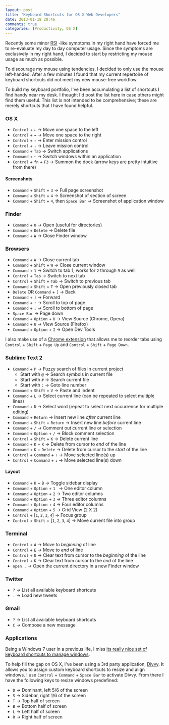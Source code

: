 ```yaml
---
layout: post
title: "Keyboard Shortcuts for OS X Web Developers"
date: 2013-01-18 20:46
comments: true
categories: [Productivity, OS X]
---
```


Recently some minor [RSI](http://en.wikipedia.org/wiki/Repetitive_strain_injury)
-like symptoms in my right hand have forced me to re-evaluate my day to day computer usage.  Since the symptoms are exclusively in my right hand, I decided to start by restricting my mouse usage as much as possible.

To discourage my mouse using tendencies, I decided to only use the mouse left-handed.  After a few minutes I found that my current repertoire of keyboard shortcuts did not meet my new mouse-free workflow.

To build my keyboard portfolio, I've been accumulating a list of shortcuts I find handy near my desk.  I thought I'd post the list here in case others might find them useful.  This list is not intended to be comprehensive; these are merely shortcuts that I have found helpful.

### OS X

* `Control` + `←` → Move one space to the left
* `Control` + `→` → Move one space to the right
* `Control` + `↑` → Enter mission control
* `Control` + `↓` → Leave mission control
* `Command` + `Tab` → Switch applications
* `Command` + `~` → Switch windows within an application
* `Control` + `fn` + `F3` → Summon the dock (arrow keys are pretty intuitive from there)

#### Screenshots

* `Command` + `Shift` + `3` → Full page screenshot
* `Command` + `Shift` + `4` → Screenshot of section of screen
* `Command` + `Shift` + `4`, then `Space Bar` → Screenshot of application window

### Finder

* `Command` + `O` → Open (useful for directories)
* `Command` + `Delete` → Delete file
* `Command` + `W` → Close Finder window

### Browsers

* `Command` + `W` → Close current tab
* `Command` + `Shift` + `W` → Close current window
* `Command` + `1` → Switch to tab 1, works for `2` through `9` as well
* `Control` + `Tab` → Switch to next tab
* `Control` + `Shift` + `Tab` → Switch to previous tab
* `Command` + `Shift` + `T` → Open previously closed tab
* `Delete` OR `Command` + `[` → Back
* `Command` + `]` → Forward
* `Command` + `↑` → Scroll to top of page
* `Command` + `↓` → Scroll to bottom of page
* `Space Bar` → Page down
* `Command` + `Option` + `U` → View Source (Chrome, Opera)
* `Command` + `U` → View Source (Firefox)
* `Command` + `Option` + `I` → Open Dev Tools

I also make use of a [Chrome extension](https://chrome.google.com/webstore/detail/keyboard-shortcuts-to-reo/moigagbiaanpboaflikhdhgdfiifdodd) that allows me to reorder tabs using `Control` + `Shift` + `Page Up` and `Control` + `Shift` + `Page Down`.

### Sublime Text 2

* `Command` + `P` → Fuzzy search of files in current project
  * Start with `@` → Search symbols in current file
  * Start with `#` → Search current file
  * Start with `:` → Goto line number
* `Command` + `Shift` + `V` → Paste and indent
* `Command` + `L` → Select current line (can be repeated to select multiple lines)
* `Command` + `D` → Select word (repeat to select next occurrence for multiple editing)
* `Command` + `Return` → Insert new line *after* current line
* `Command` + `Shift` + `Return` → Insert new line *before* current line
* `Command` + `/` → Comment out current line or selection
* `Command` + `Option` + `/` → Block comment selection
* `Control` + `Shift` + `K` → Delete current line
* `Command` + `K` + `K` → Delete from cursor to *end* of the line
* `Command` + `K` + `Delete` → Delete from cursor to the *start* of the line
* `Control` + `Command` + `↑` → Move selected line(s) up
* `Control` + `Command` + `↓` → Move selected line(s) down

#### Layout

* `Command` + `K` + `B` → Toggle sidebar display
* `Command` + `Option` + `1 ` → One editor column
* `Command` + `Option` + `2` → Two editor columns
* `Command` + `Option` + `3` → Three editor columns
* `Command` + `Option` + `4` → Four editor columns
* `Command` + `Option` + `5` → Grid View (2 X 2)
* `Control` + [`1`, `2`, `3`, `4`] → Focus group
* `Control` + `Shift` + [`1`, `2`, `3`, `4`] → Move current file into group

### Terminal

* `Control` + `A` → Move to *beginning* of line
* `Control` + `E` → Move to *end* of line
* `Control` + `U` → Clear text from cursor to the *beginning* of the line
* `Control` + `K` → Clear text from cursor to the *end* of the line
* `open .` → Open the current directory in a new Finder window

### Twitter

* `?` → List all available keyboard shortcuts
* `.` → Load new tweets

### Gmail

* `?` → List all available keyboard shortcuts
* `C` → Compose a new message

### Applications

Being a Windows 7 user in a previous life, I miss [its really nice set of keyboard shortcuts to manage windows](http://www.techspot.com/blog/283/windows-7-improved-window-management-using-the-keyboard-hotkeys/).

To help fill the gap on OS X, I've been using a 3rd party application, [Divvy](http://mizage.com/divvy/).  It allows you to assign custom keyboard shortcuts to resize and align windows.  I use `Control` + `Command` + `Space Bar` to activate Divvy.  From there I have the following keys to resize windows predefined:	

* `D` → Dominant, left 5/6 of the screen
* `S` → Sidebar, right 1/6 of the screen
* `T` → Top half of screen
* `B` → Bottom half of screen
* `L` → Left half of screen
* `R` → Right half of screen

